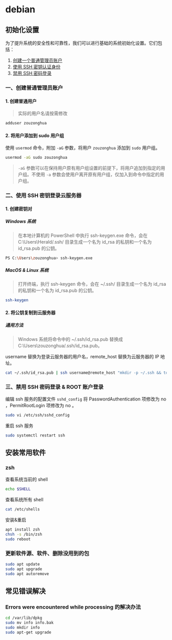 # debian

## 初始化设置

为了提升系统的安全性和可靠性，我们可以进行基础的系统初始化设置。它们包括：

1. [创建一个普通管理员账户](https://www.zouzonghua.cn/Linux/#%E4%B8%80%E5%88%9B%E5%BB%BA%E6%99%AE%E9%80%9A%E7%AE%A1%E7%90%86%E5%91%98%E8%B4%A6%E6%88%B7)
2. [使用 SSH 密钥认证身份](https://www.zouzonghua.cn/Linux/#%E4%BA%8C%E4%BD%BF%E7%94%A8-ssh-%E5%AF%86%E9%92%A5%E7%99%BB%E5%BD%95%E4%BA%91%E6%9C%8D%E5%8A%A1%E5%99%A8)
3. [禁用 SSH 密码登录](https://www.zouzonghua.cn/Linux/#%E4%B8%89%E7%A6%81%E7%94%A8-ssh-%E5%AF%86%E7%A0%81%E7%99%BB%E5%BD%95--root-%E8%B4%A6%E6%88%B7%E7%99%BB%E5%BD%95)

### 一、创建普通管理员账户

#### 1. 创建普通用户

> 实际的用户名请按需修改

```sh
adduser zouzonghua
```

#### 2. 将用户添加到 sudo 用户组

使用 `usermod` 命令，附加 `-aG` 参数，将用户 `zouzonghua` 添加到 `sudo` 用户组。

```sh
usermod -aG sudo zouzonghua
```

> `-aG` 参数可以在保持用户原有用户组设置的前提下，将用户追加到指定的用户组。不使用 `-a` 参数会使用户离开原有用户组，仅加入到命令中指定的用户组。

### 二、使用 SSH 密钥登录云服务器

#### 1. 创建密钥对

##### Windows 系统

> 在本地计算机的 PowerShell 中执行 ssh-keygen.exe 命令，会在 C:\Users\Herald/.ssh/ 目录生成一个名为 id_rsa 的私钥和一个名为 id_rsa.pub 的公钥。

```sh
PS C:\Users\zouzonghua> ssh-keygen.exe
```

##### MacOS & Linux 系统

> 打开终端，执行 ssh-keygen 命令，会在 ~/.ssh/ 目录生成一个名为 id_rsa 的私钥和一个名为 id_rsa.pub 的公钥。

```sh
ssh-keygen
```

#### 2. 将公钥复制到云服务器

##### 通用方法

> Windows 系统将命令中的 ~/.ssh/id_rsa.pub 替换成 C:\Users\zouzonghua/.ssh/id_rsa.pub。

username 替换为登录云服务器的用户名，remote_host 替换为云服务器的 IP 地址。

```sh
cat ~/.ssh/id_rsa.pub | ssh username@remote_host "mkdir -p ~/.ssh && touch ~/.ssh/authorized_keys && chmod -R go= ~/.ssh && cat >> ~/.ssh/authorized_keys"
```

### 三、禁用 SSH 密码登录 & ROOT 账户登录

编辑 ssh 服务的配置文件 `sshd_config` 将 PasswordAuthentication 项修改为 no ，PermitRootLogin 项修改为 no 。

```sh
sudo vi /etc/ssh/sshd_config
```

重启 ssh 服务

```sh
sudo systemctl restart ssh
```

## 安装常用软件

### zsh

查看系统当前的 shell

```sh
echo $SHELL
```

查看系统所有 shell

```sh
cat /etc/shells
```

安装&重启

```sh
apt install zsh
chsh -s /bin/zsh
sudo reboot
```

### 更新软件源、软件、删除没用到的包

```sh
sudo apt update
sudo apt upgrade
sudo apt autoremove
```

## 常见错误解决

### Errors were encountered while processing 的解决办法

```sh
cd /var/lib/dpkg
sudo mv info info.bak
sudo mkdir info
sudo apt-get upgrade
```
